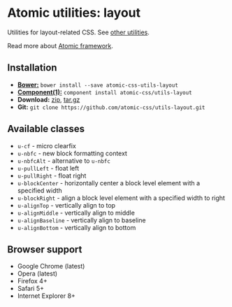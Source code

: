 # Atomic utilities: layout

Utilities for layout-related CSS.
See [other utilities](https://github.com/atomic-css/utils).

Read more about [Atomic framework](https://github.com/atomic-css/atomic).

## Installation

* [__Bower:__](http://bower.io)
  `bower install --save atomic-css-utils-layout`
* [__Component(1):__](http://component.io)
  `component install atomic-css/utils-layout`
* __Download:__
  [zip](https://github.com/atomic-css/utils-layout/zipball/master),
  [tar.gz](https://github.com/atomic-css/utils-layout/tarball/master)
* __Git:__ `git clone https://github.com/atomic-css/utils-layout.git`

## Available classes

* `u-cf` - micro clearfix
* `u-nbfc` - new block formatting context
* `u-nbfcAlt` - alternative to `u-nbfc`
* `u-pullLeft` - float left
* `u-pullRight` - float right
* `u-blockCenter` - horizontally center a block level element with a specified
  width
* `u-blockRight` - align a block level element with a specified width to right
* `u-alignTop` - vertically align to top
* `u-alignMiddle` - vertically align to middle
* `u-alignBaseline` - vertically align to baseline
* `u-alignBottom` - vertically align to bottom

## Browser support

* Google Chrome (latest)
* Opera (latest)
* Firefox 4+
* Safari 5+
* Internet Explorer 8+